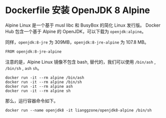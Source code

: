 # Dockerfile 安装 OpenJDK 8 Alpine

Alpine Linux 是一个基于 musl libc 和 BusyBox 的简化 Linux 发行版。 Docker Hub 包含一个基于 Alpine 的 OpenJDK，可以下载为 `openjdk:alpine`。

同样，`openjdk:8-jre` 为 309MB，`openjdk:8-jre-alpine` 为 107.8 MB。

```bash
FROM openjdk:8-jre-alpine
```

注意的是，Alpine Linux 镜像不包含 bash, 替代的，我们可以使用 `/bin/ash` , `/bin/sh` , `ash` `sh`。

```
docker run -it --rm alpine /bin/ash
docker run -it --rm alpine /bin/sh
docker run -it --rm alpine ash
docker run -it --rm alpine sh
```

那么，运行容器命令如下。

```
docker run --name openjdk8 -it lianggzone/openjdk8-alpine /bin/sh
```